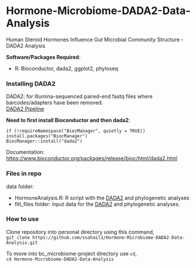 # Hormone-Microbiome-DADA2-Data-Analysis
Human Steroid Hormones Influence Gut Microbial Community Structure - DADA2 Analysis

**Software/Packages Required**:
- R: Bioconductor, dada2, ggplot2, phyloseq

### Installing DADA2
DADA2: for Illumina-sequenced paired-end fastq files where barcodes/adapters have been removed.  
[DADA2 Pipeline](https://benjjneb.github.io/dada2/tutorial_1_8.html)

**Need to first install Bioconductor and then dada2**:

`if (!requireNamespace("BiocManager", quietly = TRUE))`  
`install.packages("BiocManager")`  
`BiocManager::install("dada2")`

Documentation: https://www.bioconductor.org/packages/release/bioc/html/dada2.html

### Files in repo
data folder:
  - HormoneAnalysis.R: R script with the [DADA2](https://benjjneb.github.io/dada2/tutorial_1_8.html) and phylogenetic analyses
  - filt_files folder: input data for the [DADA2](https://benjjneb.github.io/dada2/tutorial_1_8.html) and phylogenetic analyses.

### How to use
Clone repository into personal directory using this command,  
`git clone https://github.com/ssohail1/Hormone-Microbiome-DADA2-Data-Analysis.git`

To move into bc_microbiome-project directory use `cd`,  
`cd Hormone-Microbiome-DADA2-Data-Analysis`
